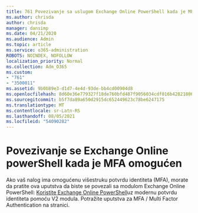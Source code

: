 ```yaml
---
title: 761 Povezivanje sa uslugom Exchange Online PowerShell kada je MFA omogućen
ms.author: chrisda
author: chrisda
manager: dansimp
ms.date: 04/21/2020
ms.audience: Admin
ms.topic: article
ms.service: o365-administration
ROBOTS: NOINDEX, NOFOLLOW
localization_priority: Normal
ms.collection: Adm_O365
ms.custom:
- "761"
- "3500011"
ms.assetid: 9b0b89e3-d1d7-4e4d-93de-bb4cd00904d8
ms.openlocfilehash: 8d60e36e779327f18de760bfd487f9056034cdf016b4282180648906277f6d2d
ms.sourcegitcommit: b5f7da89a650d2915dc652449623c78be6247175
ms.translationtype: MT
ms.contentlocale: sr-Latn-RS
ms.lasthandoff: 08/05/2021
ms.locfileid: "54090282"
---
```

# <a name="connect-to-exchange-online-powershell-when-mfa-is-enabled"></a>Povezivanje se Exchange Online powerShell kada je MFA omogućen

Ako vaš nalog ima omogućenu višestruku potvrdu identiteta (MFA), morate da pratite ova uputstva da biste se povezali sa modulom Exchange Online PowerShell: [Koristite Exchange Online PowerShell](https://aka.ms/exops-docs)uz modernu potvrdu identiteta pomoću V2 modula. Potražite uputstva za MFA / Multi Factor Authentication na stranici.
